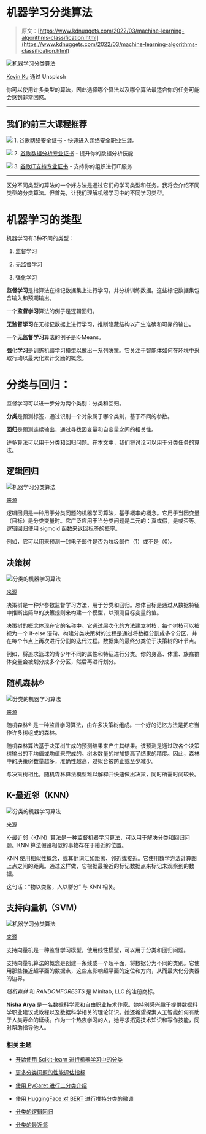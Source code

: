 # 机器学习分类算法

> 原文：[https://www.kdnuggets.com/2022/03/machine-learning-algorithms-classification.html](https://www.kdnuggets.com/2022/03/machine-learning-algorithms-classification.html)

![机器学习分类算法](../Images/841f1967f90042877b182b0acb204859.png)

[Kevin Ku](https://unsplash.com/@ikukevk) 通过 Unsplash

你可以使用许多类型的算法，因此选择哪个算法以及哪个算法最适合你的任务可能会感到非常困惑。

* * *

## 我们的前三大课程推荐

![](../Images/0244c01ba9267c002ef39d4907e0b8fb.png) 1\. [谷歌网络安全证书](https://www.kdnuggets.com/google-cybersecurity) - 快速进入网络安全职业生涯。

![](../Images/e225c49c3c91745821c8c0368bf04711.png) 2\. [谷歌数据分析专业证书](https://www.kdnuggets.com/google-data-analytics) - 提升你的数据分析技能

![](../Images/0244c01ba9267c002ef39d4907e0b8fb.png) 3\. [谷歌IT支持专业证书](https://www.kdnuggets.com/google-itsupport) - 支持你的组织进行IT服务

* * *

区分不同类型的算法的一个好方法是通过它们的学习类型和任务。我将会介绍不同类型的分类算法。但首先，让我们理解机器学习中的不同学习类型。

# 机器学习的类型

机器学习有3种不同的类型：

1.  监督学习

1.  无监督学习

1.  强化学习

**监督学习**是指算法在标记数据集上进行学习，并分析训练数据。这些标记数据集包含输入和预期输出。

一个**监督学习**算法的例子是逻辑回归。

**无监督学习**在无标记数据上进行学习，推断隐藏结构以产生准确和可靠的输出。

一个**无监督学习**算法的例子是K-Means。

**强化学习**是训练机器学习模型以做出一系列决策。它关注于智能体如何在环境中采取行动以最大化累计奖励的概念。

# 分类与回归：

监督学习可以进一步分为两个类别：分类和回归。

**分类**是预测标签，通过识别一个对象属于哪个类别，基于不同的参数。

**回归**是预测连续输出，通过寻找因变量和自变量之间的相关性。

许多算法可以用于分类和回归问题。在本文中，我们将讨论可以用于分类任务的算法。

## 逻辑回归

![机器学习分类算法](../Images/554bc3913eb38eb35fa36003bb007ce7.png)

[来源](https://www.statstest.com/simple-logistic-regression/)

逻辑回归是一种用于分类问题的机器学习算法，基于概率的概念。它用于当因变量（目标）是分类变量时。它广泛应用于当分类问题是二元的：真或假，是或否等。逻辑回归使用 sigmoid 函数来返回标签的概率。

例如，它可以用来预测一封电子邮件是否为垃圾邮件（1）或不是（0）。

## 决策树

![分类的机器学习算法](../Images/17c569e347e751740f8188e77b47b232.png)

[来源](https://medium.datadriveninvestor.com/decision-tree-algorithm-with-hands-on-example-e6c2afb40d38)

决策树是一种非参数监督学习方法，用于分类和回归。总体目标是通过从数据特征中推断出简单的决策规则来构建一个模型，以预测目标变量的值。

决策树的概念体现在它的名称中。它通过层次化的方法建立树枝，每个树枝可以被视为一个 if-else 语句。构建分类决策树的过程是通过将数据分割成多个分区，并在每个节点上再次进行分割的迭代过程。数据集的最终分类位于决策树的叶节点。

例如，将追求篮球的青少年不同的属性和特征进行分类。你的身高、体重、族裔群体变量会被划分成多个分区，然后再进行划分。

## 随机森林®

![分类的机器学习算法](../Images/11f341206d9515b13cc4543719a87742.png)

[来源](https://ai-pool.com/a/s/random-forests-understanding)

随机森林® 是一种监督学习算法，由许多决策树组成。一个好的记忆方法是把它当作许多树组成的森林。

随机森林算法基于决策树生成的预测结果来产生其结果。该预测是通过取各个决策树输出的平均值或均值来完成的。树木数量的增加提高了结果的精度。因此，森林中的决策树数量越多，准确性越高，过拟合被防止或至少减少。

与决策树相比，随机森林算法模型难以解释并快速做出决策，同时所需时间较长。

## K-最近邻（KNN）

![分类的机器学习算法](../Images/098b622a1e7ed80a21f3fd495e3b810d.png)

[来源](https://www.javatpoint.com/k-nearest-neighbor-algorithm-for-machine-learning)

K-最近邻（KNN）算法是一种监督机器学习算法，可以用于解决分类和回归问题。KNN 算法假设相似的事物存在于接近的位置。

KNN 使用相似性概念，或其他词汇如距离、邻近或接近。它使用数学方法计算图上点之间的距离。通过这样做，它根据最接近的标记数据点来标记未观察到的数据。

这句话：“物以类聚，人以群分” 与 KNN 相关。

## 支持向量机（SVM）

![机器学习分类算法](../Images/ea155fc0ac7d7f8ade3a85df3d23497d.png)

[来源](https://matlab1.com/support-vector-machine-2/)

支持向量机是一种监督学习模型，使用线性模型，可以用于分类和回归问题。

支持向量机算法的概念是创建一条线或一个超平面，将数据分为不同的类别。它使用那些接近超平面的数据点，这些点影响超平面的定位和方向，从而最大化分类器的边界。

*随机森林* 和 *RANDOMFORESTS* 是 Minitab, LLC 的注册商标。

**[Nisha Arya](https://www.linkedin.com/in/nisha-arya-ahmed/)** 是一名数据科学家和自由职业技术作家。她特别感兴趣于提供数据科学职业建议或教程以及数据科学相关的理论知识。她还希望探索人工智能如何有助于人类寿命的延续。作为一个热衷学习的人，她寻求拓宽技术知识和写作技能，同时帮助指导他人。

### 相关主题

+   [开始使用 Scikit-learn 进行机器学习中的分类](https://www.kdnuggets.com/getting-started-with-scikit-learn-for-classification-in-machine-learning)

+   [更多分类问题的性能评估指标](https://www.kdnuggets.com/2020/04/performance-evaluation-metrics-classification.html)

+   [使用 PyCaret 进行二分类介绍](https://www.kdnuggets.com/2021/12/introduction-binary-classification-pycaret.html)

+   [使用 HuggingFace 对 BERT 进行推特分类的微调](https://www.kdnuggets.com/2022/01/finetuning-bert-tweets-classification-ft-hugging-face.html)

+   [分类的逻辑回归](https://www.kdnuggets.com/2022/04/logistic-regression-classification.html)

+   [分类的最近邻](https://www.kdnuggets.com/2022/04/nearest-neighbors-classification.html)
